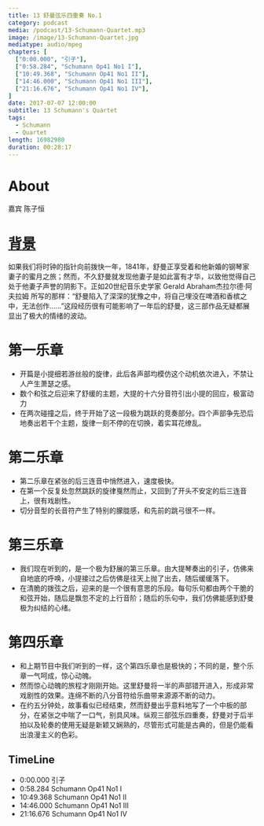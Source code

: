 ```yaml
---
title: 13 舒曼弦乐四重奏 No.1
category: podcast
media: /podcast/13-Schumann-Quartet.mp3
image: /image/13-Schumann-Quartet.jpg
mediatype: audio/mpeg
chapters: [
  ["0:00.000", "引子"],
  ["0:58.284", "Schumann Op41 No1 I"],
  ["10:49.368", "Schumann Op41 No1 II"],
  ["14:46.000", "Schumann Op41 No1 III"],
  ["21:16.676", "Schumann Op41 No1 IV"],
]
date: 2017-07-07 12:00:00
subtitle: 13 Schumann's Quartet
tags:
  - Schumann
  - Quartet
length: 16982980
duration: 00:28:17
---
```

# About
嘉宾 陈子恒

# [背景](http://www.laphil.com/philpedia/music/string-quartet-no-1-op-41-robert-schumann)
如果我们将时钟的指针向前拨快一年，1841年，舒曼正享受着和他新婚的钢琴家妻子的蜜月之旅；然而，不久舒曼就发现他妻子是如此富有才华，以致他觉得自己处于他妻子声誉的阴影下。正如20世纪音乐史学家 Gerald Abraham杰拉尔德·阿夫拉姆 所写的那样：“舒曼陷入了深深的犹豫之中，将自己埋没在啤酒和香槟之中，无法创作……”这段经历很有可能影响了一年后的舒曼，这三部作品无疑都展显出了极大的情绪的波动。

<!--more-->

# 第一乐章
- 开篇是小提细若游丝般的旋律，此后各声部均模仿这个动机依次进入，不禁让人产生萧瑟之感。
- 数个和弦之后迎来了舒缓的主题，大提的十六分音符引出小提的回应，极富动力
- 在两次碰撞之后，终于开始了这一段极为跳跃的竞奏部分。四个声部争先恐后地奏出若干个主题，旋律一刻不停的在切换，着实耳花缭乱。

# 第二乐章
- 第二乐章在紧张的后三连音中悄然进入，速度极快。
- 在第一个反复处忽然跳跃的旋律戛然而止，又回到了开头不安定的后三连音上，很有戏剧性。
- 切分音型的长音符产生了特别的朦胧感，和先前的跳弓很不一样。

# 第三乐章
- 我们现在听到的，是一个极为舒展的第三乐章。由大提琴奏出的引子，仿佛来自地底的呼唤，小提接过之后仿佛是往天上抛了出去，随后缓缓落下。
- 在清脆的拨弦之后，迎来的是一个很有意思的乐段。每句乐句都由两个干脆的和弦开始，随后是飘忽不定的上行音阶；随后的乐句中，我们仿佛能感到舒曼极为纠结的心绪。

# 第四乐章
- 和上期节目中我们听到的一样，这个第四乐章也是极快的；不同的是，整个乐章一气呵成，惊心动魄。
- 然而惊心动魄的旅程才刚刚开始。这里舒曼将一半的声部错开进入，形成非常戏剧性的效果。连绵不断的八分音符给乐曲带来源源不断的动力。
- 在约五分钟处，故事看似已经结束，然而舒曼出乎意料地写了一个中板的部分，在紧张之中喘了一口气，别具风味。纵观三部弦乐四重奏，舒曼对于后半拍以及轮奏的使用无疑是新颖又娴熟的，尽管形式可能是古典的，但是仍能看出浪漫主义的色彩。

## TimeLine
- 0:00.000 引子
- 0:58.284 Schumann Op41 No1 I
- 10:49.368 Schumann Op41 No1 II
- 14:46.000 Schumann Op41 No1 III
- 21:16.676 Schumann Op41 No1 IV

